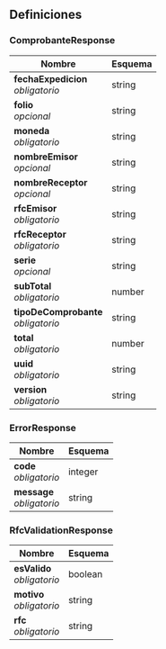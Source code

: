 
<a name="definitions"></a>
## Definiciones

<a name="comprobanteresponse"></a>
### ComprobanteResponse

|Nombre|Esquema|
|---|---|
|**fechaExpedicion**  <br>*obligatorio*|string|
|**folio**  <br>*opcional*|string|
|**moneda**  <br>*obligatorio*|string|
|**nombreEmisor**  <br>*opcional*|string|
|**nombreReceptor**  <br>*opcional*|string|
|**rfcEmisor**  <br>*obligatorio*|string|
|**rfcReceptor**  <br>*obligatorio*|string|
|**serie**  <br>*opcional*|string|
|**subTotal**  <br>*obligatorio*|number|
|**tipoDeComprobante**  <br>*obligatorio*|string|
|**total**  <br>*obligatorio*|number|
|**uuid**  <br>*obligatorio*|string|
|**version**  <br>*obligatorio*|string|


<a name="errorresponse"></a>
### ErrorResponse

|Nombre|Esquema|
|---|---|
|**code**  <br>*obligatorio*|integer|
|**message**  <br>*obligatorio*|string|


<a name="rfcvalidationresponse"></a>
### RfcValidationResponse

|Nombre|Esquema|
|---|---|
|**esValido**  <br>*obligatorio*|boolean|
|**motivo**  <br>*obligatorio*|string|
|**rfc**  <br>*obligatorio*|string|



